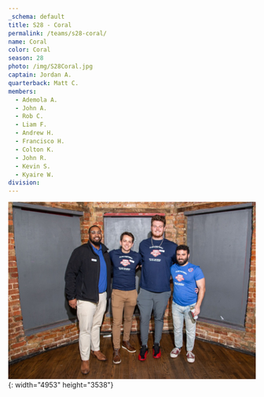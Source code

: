 ```yaml
---
_schema: default
title: S28 - Coral
permalink: /teams/s28-coral/
name: Coral
color: Coral
season: 28
photo: /img/S28Coral.jpg
captain: Jordan A.
quarterback: Matt C.
members:
  - Ademola A.
  - John A.
  - Rob C.
  - Liam F.
  - Andrew H.
  - Francisco H.
  - Colton K.
  - John R.
  - Kevin S.
  - Kyaire W.
division:
---
```

![](/img/da2-7066.jpg){: width="4953" height="3538"}